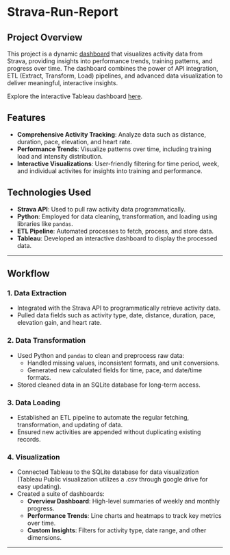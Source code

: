 # Strava-Run-Report

## Project Overview
This project is a dynamic [dashboard](https://public.tableau.com/app/profile/peter.califano1707/viz/RunDataReport/WeeklyDashboard) that visualizes activity data from Strava, providing insights into performance trends, training patterns, and progress over time. The dashboard combines the power of API integration, ETL (Extract, Transform, Load) pipelines, and advanced data visualization to deliver meaningful, interactive insights.

Explore the interactive Tableau dashboard [here](https://public.tableau.com/app/profile/peter.califano1707/viz/RunDataReport/WeeklyDashboard).

## Features
- **Comprehensive Activity Tracking**: Analyze data such as distance, duration, pace, elevation, and heart rate.
- **Performance Trends**: Visualize patterns over time, including training load and intensity distribution.
- **Interactive Visualizations**: User-friendly filtering for time period, week, and individual activites for insights into training and performance. 
  
## Technologies Used
- **Strava API**: Used to pull raw activity data programmatically.
- **Python**: Employed for data cleaning, transformation, and loading using libraries like `pandas`.
- **ETL Pipeline**: Automated processes to fetch, process, and store data.
- **Tableau**: Developed an interactive dashboard to display the processed data.

---

## Workflow

### 1. **Data Extraction**
   - Integrated with the Strava API to programmatically retrieve activity data.
   - Pulled data fields such as activity type, date, distance, duration, pace, elevation gain, and heart rate.

### 2. **Data Transformation**
   - Used Python and `pandas` to clean and preprocess raw data:
     - Handled missing values, inconsistent formats, and unit conversions.
     - Generated new calculated fields for time, pace, and date/time formats.
   - Stored cleaned data in an SQLite database for long-term access.

### 3. **Data Loading**
   - Established an ETL pipeline to automate the regular fetching, transformation, and updating of data.
   - Ensured new activities are appended without duplicating existing records.

### 4. **Visualization**
   - Connected Tableau to the SQLite database for data visualization (Tableau Public visualization utilizes a .csv through google drive for easy updating).
   - Created a suite of dashboards:
     - **Overview Dashboard**: High-level summaries of weekly and monthly progress.
     - **Performance Trends**: Line charts and heatmaps to track key metrics over time.
     - **Custom Insights**: Filters for activity type, date range, and other dimensions.

---
